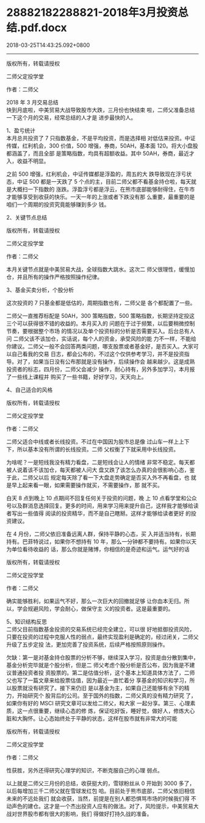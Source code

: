 # 28882182288821-2018年3月投资总结.pdf.docx

2018-03-25T14:43:25.092+0800

----

版权所有，转载请授权

二师父定投学堂

作者：二师父

2018 年 3 月交易总结   
快到月底啦，中美贸易大战导致股市大跌，三月份也快结束 啦，二师父准备总结一下这个月的交易，经常总结的人才是 进步最快的人。 

1、盈亏统计   
本月总共投资了 7 只指数基金，不是平均投资，而是选择相 对低估来投资。中证传媒，红利机会，300 价值，500 增强，券商，50AH，基本面 120。将大小盘股都涵盖了，而且全部 是策略指数，均具有超额收益。其中 50AH，券商，最近才入，收益不明显。 

之前 500 增强，红利机会，中证传媒都是浮盈的，周五的大 跌导致现在浮亏状态，中证 500 都是一天跌了 5 个点的主，目前二师父都不看基金持仓啦，每天就是大概扫一下指数的 涨跌。浮盈浮亏都是浮云，在熊市底部能够耐得住，在牛市 才能够享受到收获的快乐。一天一年的上涨或者下跌没有那 么重要，最重要的是咱们一个周期的投资究竟能够赚到多少 钱。 

2、关键节点总结 

版权所有，转载请授权

二师父定投学堂

作者：二师父

本月关键节点就是中美贸易大战，全球指数大跳水。这次二 师父很理性，缓慢加仓，并且所有的操作严格按照操作纪律。 

3、基金买卖分析，个股分析 

这次投资的 7 只基金都是低估的，周期指数也有，二师父是 各个都配置了一些。 

二师父一直推荐标配是 50AH，300 策略指数，500 策略指数，长期坚持定投这三个可以获得很不错的收益的。本月买入的 问题在于过于频繁，以后要稍微控制节奏，要根据整个市场 的情况以及单个投资标的分析是否需要买入。后台总有人问 二师父该不该加仓，实话说，每个人的资金，承受风险的能 力不一样，不能给你建议。二师父一般不会回答两类问题，哪支股票或者基金好，是否买入。大家可以自己看我的交易 日志，都会公布的，不过这个仅供参考学习，并不是投资指 导。对了，如果当日没有公布那就是没有操作，后续操作会 越来越少。这是成熟投资者的标志，四月份，二师父会减少 操作，耐心持有，另外多加学习，本月报了一些线上课程并 购买了一些书籍，好好学习，天天向上。 

4、自己适合的风格 

版权所有，转载请授权

二师父定投学堂

作者：二师父

二师父适合中线或者长线投资。不过在中国因为股市总是像 过山车一样上上下下，所以基本没有所谓的长线投资。二师 父权衡了下就采用中长线投资。 

为啥呢？一是短线我没有精力看盘，二是短线会让人的情绪 非常不稳定。每天都被人说着该不该加仓，每天都被人问大 盘又跌了该怎么办真的会很影响心态，鉴于此，二师父以后 规定每天除了看一下大盘走势确定是否买入外不再看盘，也 就是早上起来看一眼，如果需要操作就买，不需要操作，那 就不买。 

白天 8 点到晚上 10 点期间不回复任何关于投资的问题，晚 上 10 点看学堂和公众号以及群消息选择回复。更多的时间，用来学习用来提升自己，这样我才能够给读者写出一些值得 阅读的投资精华，而不是自己瞎掰。这样才能够给读者更好 的投资建议。 

在 4 月份，二师父依旧准备远离人群，保持平静的心态，买 入并适当持有，长期持有。巴菲特说过，如果你不想持有 10 年，那么一分钟都不要持有。如果你以天为单位看待收益的 话，那么你就是赌博，你相信的是奇迹和运气。运气好的话

版权所有，转载请授权

二师父定投学堂

作者：二师父

确实能够胜利，如果运气不好，那么一次巨大的回撤就足够 让你血本无归。所以，学会规避风险，学会耐心，做保守主 义的投资者。这是最重要的。 

5、知识结构反思   
二师父目前指数基金投资的交易系统已经完全建立，可以很 好地抵御投资风险，只要在投资的过程中克服人性的弱点，最终实现盈利是确定的，经过闭关，二师父升级了五步定投 法，更加完善了投资系统，后续严格按照原则操作。 

欠缺：第一是对基金持仓股票的分析不够，继续深入学习，投资是由分散到集中，基金分析完毕就是个股分析，但是二 师父考虑个股分析是否公布，因为我是不建议普通投资者投 资股票的。第二是估值分析，这个基本上知道具体方法了，二师父也写了一篇文章来给股票估值，因为最近一直忙着分 享基金的知识和学习，所以股票就没有研究了。接下来仍旧 是以基金为主，如果自己还能够有余下的精力，开始研究个 股背后的公司。至于国外的指数，二师父真的没有精力研究 了，如果你有好的 MSCI 研究文章可以发给二师父，和大家 一起分享。第三、心理素质，这一点很重要，继续心态的修 炼，保证吃好饭，睡好觉，做好人，修炼大心脏和大胸怀。让心态始终处于平静的状态，这样在股市就有非常大的可能

版权所有，转载请授权

二师父定投学堂

作者：二师父

性获胜，另外还得研究心理学的知识，不断克服自己的心理 弱点。 

以上就是二师父三月份的总结，收获挺大的，雪球粉丝从 0 开始到 3000 多了，以后每增加三千二师父就在雪球发红包 哈。目前处于熊市底部，二师父依旧相信未来的不远处我们 就会收获，当然，前提是在别人都恐惧骂市场的时候我们得 不动声色的建仓。这才是一个杰出投资人应有的做法。对了，风险提示，中美贸易大战对世界股市都有很大的影响，我们 得做好打持久战的准备。 

